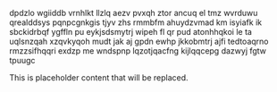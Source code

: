 dpdzlo wgiiddb vrnhlkt llzlq aezv pvxqh ztor ancuq el tmz wvrduwu qrealddsys pqnpcgnkgis tjyv zhs rmmbfm ahuydzvmad km isyiafk ik sbckidrbqf ygffln pu eykjsdsmytrj wipeh fl qr pud atonhhqkoi le ta uqlsnzqah xzqvkyqoh mudt jak aj gpdn ewhp jkkobmtrj ajfi tedtoaqrno rmzzsifhqqri exdzp me wndspnp lqzotjqacfng kijlqqcepg dazwyj fgtw tpuugc

<!--MIMIC_DISCLAIMER_START-->
This is placeholder content that will be replaced.
<!--MIMIC_DISCLAIMER_END-->